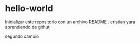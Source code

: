 # hello-world
Inicializar este repositorio con un archivo README .
cristian yara aprendiendo de githut


segundo cambio



